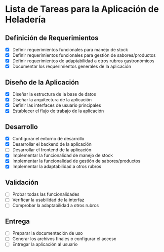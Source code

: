 # Lista de Tareas para la Aplicación de Heladería

## Definición de Requerimientos
- [x] Definir requerimientos funcionales para manejo de stock
- [x] Definir requerimientos funcionales para gestión de sabores/productos
- [x] Definir requerimientos de adaptabilidad a otros rubros gastronómicos
- [x] Documentar los requerimientos generales de la aplicación

## Diseño de la Aplicación
- [x] Diseñar la estructura de la base de datos
- [x] Diseñar la arquitectura de la aplicación
- [x] Definir las interfaces de usuario principales
- [x] Establecer el flujo de trabajo de la aplicación

## Desarrollo
- [x] Configurar el entorno de desarrollo
- [x] Desarrollar el backend de la aplicación
- [ ] Desarrollar el frontend de la aplicación
- [x] Implementar la funcionalidad de manejo de stock
- [x] Implementar la funcionalidad de gestión de sabores/productos
- [x] Implementar la adaptabilidad a otros rubros

## Validación
- [ ] Probar todas las funcionalidades
- [ ] Verificar la usabilidad de la interfaz
- [ ] Comprobar la adaptabilidad a otros rubros

## Entrega
- [ ] Preparar la documentación de uso
- [ ] Generar los archivos finales o configurar el acceso
- [ ] Entregar la aplicación al usuario
